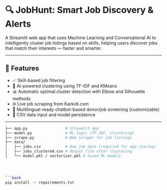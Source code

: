 # 🔍 JobHunt: Smart Job Discovery & Alerts

A Streamlit web app that uses Machine Learning and Conversational AI to intelligently cluster job listings based on skills, helping users discover jobs that match their interests — faster and smarter.

---

## 📌 Features

- ✅ Skill-based job filtering
- 🤖 AI-powered clustering using TF-IDF and KMeans
- 📊 Automatic optimal cluster detection with Elbow and Silhouette methods
- 🌐 Live job scraping from Karkidi.com
- 💬 Multilingual-ready chatbot-based donor/job screening (customizable)
- 📁 CSV data input and model persistence

---
```bash
├── app.py                 # Streamlit app
├── model.py               # ML logic (TF-IDF, clustering)
├── scrape.py              # Web scraper for job listings
├── data/
│   ├── jobs.csv           # Raw job data (required for app startup)
│   ├── jobs_clustered.csv # Output file after clustering
│   └── model.pkl / vectorizer.pkl # Saved ML models




```bash
pip install -r requirements.txt



